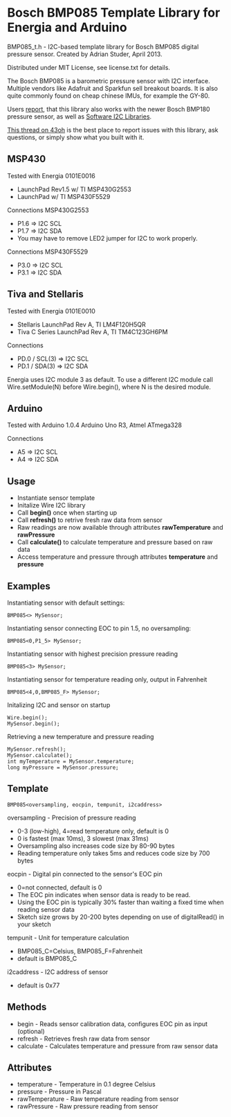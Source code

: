 Bosch BMP085 Template Library for Energia and Arduino
=====================================================

BMP085_t.h - I2C-based template library for Bosch BMP085 digital pressure sensor.
Created by Adrian Studer, April 2013.

Distributed under MIT License, see license.txt for details.   

The Bosch BMP085 is a barometric pressure sensor with I2C interface. 
Multiple vendors like Adafruit and Sparkfun sell breakout boards. It is also quite commonly found
on cheap chinese IMUs, for example the GY-80.

Users [report](http://forum.43oh.com/topic/3777-energia-library-bosch-bmp085-template-library/?p=44410), that this library also works with the newer Bosch BMP180 pressure sensor, as well as [Software I2C Libraries](http://forum.43oh.com/topic/3617-energia-library-software-i2c-master-for-msp430g2553/).

[This thread on 43oh](http://forum.43oh.com/topic/3777-energia-library-bosch-bmp085-template-library/) is the best place to report issues with this library, ask questions, or simply show what you built with it.

MSP430
------

Tested with Energia 0101E0016
* LaunchPad Rev1.5 w/ TI MSP430G2553
* LaunchPad w/ TI MSP430F5529

Connections MSP430G2553
* P1.6 => I2C SCL
* P1.7 => I2C SDA
* You may have to remove LED2 jumper for I2C to work properly.

Connections MSP430F5529
* P3.0 => I2C SCL
* P3.1 => I2C SDA

Tiva and Stellaris
------------------

Tested with Energia 0101E0010
* Stellaris LaunchPad Rev A, TI LM4F120H5QR
* Tiva C Series LaunchPad Rev A, TI TM4C123GH6PM

Connections
* PD.0 / SCL(3) => I2C SCL 
* PD.1 / SDA(3) => I2C SDA 

Energia uses I2C module 3 as default. To use a different I2C module call
Wire.setModule(N) before Wire.begin(), where N is the desired module.

Arduino
-------

Tested with Arduino 1.0.4
Arduino Uno R3, Atmel ATmega328

Connections
* A5 => I2C SCL
* A4 => I2C SDA

Usage
-----

- Instantiate sensor template
- Initalize Wire I2C library
- Call **begin()** once when starting up
- Call **refresh()** to retrive fresh raw data from sensor
- Raw readings are now available through attributes **rawTemperature** and **rawPressure**
- Call **calculate()** to calculate temperature and pressure based on raw data
- Access temperature and pressure through attributes **temperature** and **pressure**

Examples
--------

Instantiating sensor with default settings:

	BMP085<> MySensor;

Instantiating sensor connecting EOC to pin 1.5, no oversampling:

	BMP085<0,P1_5> MySensor;

Instantiating sensor with highest precision pressure reading

	BMP085<3> MySensor;

Instantiating sensor for temperature reading only, output in Fahrenheit

	BMP085<4,0,BMP085_F> MySensor;

Initalizing I2C and sensor on startup

	Wire.begin();
	MySensor.begin();

Retrieving a new temperature and pressure reading

	MySensor.refresh();
	MySensor.calculate();
	int myTemperature = MySensor.temperature;
	long myPressure = MySensor.pressure;

Template
--------

	BMP085<oversampling, eocpin, tempunit, i2caddress>

oversampling - Precision of pressure reading
* 0-3 (low-high), 4=read temperature only, default is 0
* 0 is fastest (max 10ms), 3 slowest (max 31ms)
* Oversampling also increases code size by 80-90 bytes
* Reading temperature only takes 5ms and reduces code size by 700 bytes

eocpin - Digital pin connected to the sensor's EOC pin
* 0=not connected, default is 0
* The EOC pin indicates when sensor data is ready to be read.
* Using the EOC pin is typically 30% faster than waiting a fixed time when reading sensor data
* Sketch size grows by 20-200 bytes depending on use of digitalRead() in your sketch

tempunit - Unit for temperature calculation
* BMP085_C=Celsius, BMP085_F=Fahrenheit
* default is BMP085_C

i2caddress - I2C address of sensor
* default is 0x77

Methods
-------

* begin - Reads sensor calibration data, configures EOC pin as input (optional)
* refresh - Retrieves fresh raw data from sensor
* calculate - Calculates temperature and pressure from raw sensor data
 
Attributes
----------

* temperature - Temperature in 0.1 degree Celsius
* pressure - Pressure in Pascal
* rawTemperature - Raw temperature reading from sensor
* rawPressure - Raw pressure reading from sensor
